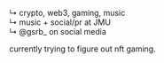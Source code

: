 ↳  crypto, web3, gaming, music <br>
↳  music + social/pr at JMU <br>
↳  @gsrb_ on social media <br>

currently trying to figure out nft gaming.
